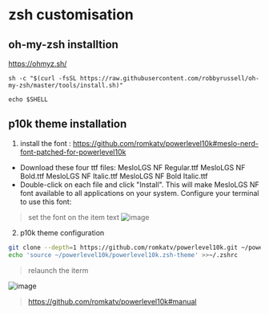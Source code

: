 # zsh customisation

## oh-my-zsh installtion
https://ohmyz.sh/
```
sh -c "$(curl -fsSL https://raw.githubusercontent.com/robbyrussell/oh-my-zsh/master/tools/install.sh)"

echo $SHELL
```

## p10k theme installation
1) install the font : https://github.com/romkatv/powerlevel10k#meslo-nerd-font-patched-for-powerlevel10k
  - Download these four ttf files:
    MesloLGS NF Regular.ttf
    MesloLGS NF Bold.ttf
    MesloLGS NF Italic.ttf
    MesloLGS NF Bold Italic.ttf
  - Double-click on each file and click "Install". This will make MesloLGS NF font available to all applications on your system. Configure your terminal to use this font:
  > set the font on the item text
  > ![image](https://user-images.githubusercontent.com/59367560/120310606-795b2500-c2ce-11eb-9630-976e9082c707.png)

2) p10k theme configuration
```zsh
git clone --depth=1 https://github.com/romkatv/powerlevel10k.git ~/powerlevel10k
echo 'source ~/powerlevel10k/powerlevel10k.zsh-theme' >>~/.zshrc
```
> relaunch the iterm

![image](https://user-images.githubusercontent.com/59367560/120108830-bd2f1c80-c15e-11eb-9083-315e1230e737.png)

> https://github.com/romkatv/powerlevel10k#manual


